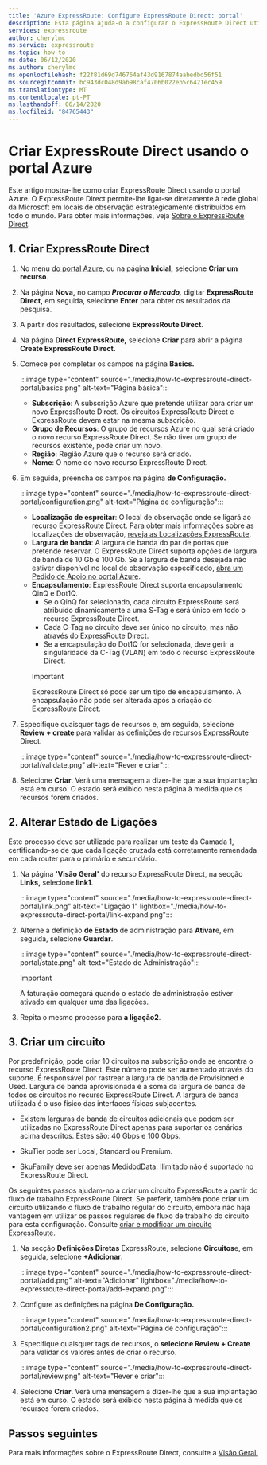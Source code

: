 ```yaml
---
title: 'Azure ExpressRoute: Configure ExpressRoute Direct: portal'
description: Esta página ajuda-o a configurar o ExpressRoute Direct utilizando o portal.
services: expressroute
author: cherylmc
ms.service: expressroute
ms.topic: how-to
ms.date: 06/12/2020
ms.author: cherylmc
ms.openlocfilehash: f22f81d69d746764af43d9167874aabedbd56f51
ms.sourcegitcommit: bc943dc048d9ab98caf4706b022eb5c6421ec459
ms.translationtype: MT
ms.contentlocale: pt-PT
ms.lasthandoff: 06/14/2020
ms.locfileid: "84765443"
---
```

# <a name="create-expressroute-direct-using-the-azure-portal"></a>Criar ExpressRoute Direct usando o portal Azure

Este artigo mostra-lhe como criar ExpressRoute Direct usando o portal Azure.
O ExpressRoute Direct permite-lhe ligar-se diretamente à rede global da Microsoft em locais de observação estrategicamente distribuídos em todo o mundo. Para obter mais informações, veja [Sobre o ExpressRoute Direct](expressroute-erdirect-about.md).

## <a name="1-create-expressroute-direct"></a><a name="create-erdir"></a>1. Criar ExpressRoute Direct

1. No menu [do portal Azure,](https://portal.azure.com) ou na página **Inicial,** selecione **Criar um recurso**.

1. Na página **Nova,** no campo ***Procurar o Mercado,*** digitar **ExpressRoute Direct,** em seguida, selecione **Enter** para obter os resultados da pesquisa.

1. A partir dos resultados, selecione **ExpressRoute Direct**.

1. Na página **Direct ExpressRoute,** selecione **Criar** para abrir a página **Create ExpressRoute Direct.**

1. Comece por completar os campos na página **Basics.**

    :::image type="content" source="./media/how-to-expressroute-direct-portal/basics.png" alt-text="Página básica":::

    * **Subscrição**: A subscrição Azure que pretende utilizar para criar um novo ExpressRoute Direct. Os circuitos ExpressRoute Direct e ExpressRoute devem estar na mesma subscrição.
    * **Grupo de Recursos**: O grupo de recursos Azure no qual será criado o novo recurso ExpressRoute Direct. Se não tiver um grupo de recursos existente, pode criar um novo.
    * **Região**: Região Azure que o recurso será criado.
    * **Nome**: O nome do novo recurso ExpressRoute Direct.

1. Em seguida, preencha os campos na página **de Configuração.**

    :::image type="content" source="./media/how-to-expressroute-direct-portal/configuration.png" alt-text="Página de configuração":::

    * **Localização de espreitar**: O local de observação onde se ligará ao recurso ExpressRoute Direct. Para obter mais informações sobre as localizações de observação, [reveja as Localizações ExpressRoute](expressroute-locations-providers.md).
   * **Largura de banda**: A largura de banda do par de portas que pretende reservar. O ExpressRoute Direct suporta opções de largura de banda de 10 Gb e 100 Gb. Se a largura de banda desejada não estiver disponível no local de observação especificado, [abra um Pedido de Apoio no portal Azure](https://aka.ms/azsupt).
   * **Encapsulamento**: ExpressRoute Direct suporta encapsulamento QinQ e Dot1Q.
     * Se o QinQ for selecionado, cada circuito ExpressRoute será atribuído dinamicamente a uma S-Tag e será único em todo o recurso ExpressRoute Direct.
     *  Cada C-Tag no circuito deve ser único no circuito, mas não através do ExpressRoute Direct.
     * Se a encapsulação do Dot1Q for selecionada, deve gerir a singularidade da C-Tag (VLAN) em todo o recurso ExpressRoute Direct.
     >[!IMPORTANT]
     >ExpressRoute Direct só pode ser um tipo de encapsulamento. A encapsulação não pode ser alterada após a criação do ExpressRoute Direct.
     >

1. Especifique quaisquer tags de recursos e, em seguida, selecione **Review + create** para validar as definições de recursos ExpressRoute Direct.

    :::image type="content" source="./media/how-to-expressroute-direct-portal/validate.png" alt-text="Rever e criar":::

1. Selecione **Criar**. Verá uma mensagem a dizer-lhe que a sua implantação está em curso. O estado será exibido nesta página à medida que os recursos forem criados. 

## <a name="2-change-admin-state-of-links"></a><a name="state"></a>2. Alterar Estado de Ligações

Este processo deve ser utilizado para realizar um teste da Camada 1, certificando-se de que cada ligação cruzada está corretamente remendada em cada router para o primário e secundário.

1. Na página **'Visão Geral'** do recurso ExpressRoute Direct, na secção **Links,** selecione **link1**.

    :::image type="content" source="./media/how-to-expressroute-direct-portal/link.png" alt-text="Ligação 1" lightbox="./media/how-to-expressroute-direct-portal/link-expand.png":::

1. Alterne a definição **de Estado** de administração para **Ativar**e, em seguida, selecione **Guardar**.

    :::image type="content" source="./media/how-to-expressroute-direct-portal/state.png" alt-text="Estado de Administração":::

    >[!IMPORTANT]
    >A faturação começará quando o estado de administração estiver ativado em qualquer uma das ligações.
    >

1. Repita o mesmo processo para **a ligação2**.

## <a name="3-create-a-circuit"></a><a name="circuit"></a>3. Criar um circuito

Por predefinição, pode criar 10 circuitos na subscrição onde se encontra o recurso ExpressRoute Direct. Este número pode ser aumentado através do suporte. É responsável por rastrear a largura de banda de Provisioned e Used. Largura de banda aprovisionada é a soma da largura de banda de todos os circuitos no recurso ExpressRoute Direct. A largura de banda utilizada é o uso físico das interfaces físicas subjacentes.

* Existem larguras de banda de circuitos adicionais que podem ser utilizadas no ExpressRoute Direct apenas para suportar os cenários acima descritos. Estes são: 40 Gbps e 100 Gbps.

* SkuTier pode ser Local, Standard ou Premium.

* SkuFamily deve ser apenas MedidodData. Ilimitado não é suportado no ExpressRoute Direct.

Os seguintes passos ajudam-no a criar um circuito ExpressRoute a partir do fluxo de trabalho ExpressRoute Direct. Se preferir, também pode criar um circuito utilizando o fluxo de trabalho regular do circuito, embora não haja vantagem em utilizar os passos regulares de fluxo de trabalho do circuito para esta configuração. Consulte [criar e modificar um circuito ExpressRoute](expressroute-howto-circuit-portal-resource-manager.md).

1. Na secção **Definições Diretas** ExpressRoute, selecione **Circuitos**e, em seguida, selecione **+Adicionar**. 

    :::image type="content" source="./media/how-to-expressroute-direct-portal/add.png" alt-text="Adicionar" lightbox="./media/how-to-expressroute-direct-portal/add-expand.png":::

1. Configure as definições na página **De Configuração.**

   :::image type="content" source="./media/how-to-expressroute-direct-portal/configuration2.png" alt-text="Página de configuração":::

1. Especifique quaisquer tags de recursos, o **selecione Review + Create** para validar os valores antes de criar o recurso.

   :::image type="content" source="./media/how-to-expressroute-direct-portal/review.png" alt-text="Rever e criar":::

1. Selecione **Criar**. Verá uma mensagem a dizer-lhe que a sua implantação está em curso. O estado será exibido nesta página à medida que os recursos forem criados. 

## <a name="next-steps"></a>Passos seguintes

Para mais informações sobre o ExpressRoute Direct, consulte a [Visão Geral.](expressroute-erdirect-about.md)
